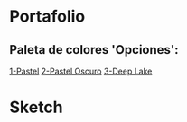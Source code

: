 # Portafolio

## Paleta de colores 'Opciones':
[1-Pastel](img/pastel.png)
[2-Pastel Oscuro](img/pastelOscuro.jpg)
[3-Deep Lake](img/deepLake.jpg)

# Sketch
